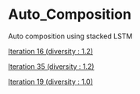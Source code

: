 # Auto_Composition
Auto composition using stacked LSTM

[Iteration 16 (diversity : 1.2)](https://soundcloud.com/mezb0euz8jff/result-iter-16-div-1-20?si=8d1d3560e6044f40916fcc68e0bd468c)

[Iteration 35 (diversity : 1.2)](https://soundcloud.com/mezb0euz8jff/result-iter-35-div-1-20?si=a36c444bdc0a44bd8e1539b744902a87)

[Iteration 19 (diversity : 1.0)](https://soundcloud.com/mezb0euz8jff/result-iter-39-div-1-00?si=67fd7fb740a54cd184f7acc485b22bab)
